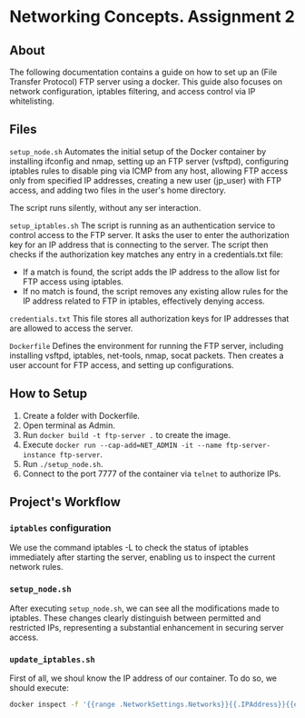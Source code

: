 # Networking Concepts. Assignment 2
## About
The following documentation contains a guide on how to set up an (File Transfer Protocol) FTP server using a docker. This guide also focuses on network configuration, iptables filtering, and access control via IP whitelisting.

## Files
`setup_node.sh`
Automates the initial setup of the Docker container by installing ifconfig and nmap, 
setting up an FTP server (vsftpd), configuring iptables rules to disable ping via ICMP from any host, 
allowing FTP access only from specified IP addresses, creating a new user (jp_user) with FTP access, 
and adding two files in the user's home directory. 

The script runs silently, without any ser interaction.

`setup_iptables.sh`
The script is running as an authentication service to control access to the FTP server. 
It asks the user to enter the authorization key for an IP address that is connecting to the server. 
The script then checks if the authorization key matches any entry in a credentials.txt file:
- If a match is found, the script adds the IP address to the allow list for FTP access using iptables. 
- If no match is found, the script removes any existing allow rules for the IP address related to FTP in iptables, effectively denying access.

`credentials.txt`
This file stores all authorization keys for IP addresses that are allowed to access the server.

`Dockerfile`
Defines the environment for running the FTP server, including installing vsftpd, iptables, net-tools, nmap, socat packets.
Then creates a user account for FTP access, and setting up configurations.

## How to Setup
1. Create a folder with Dockerfile.
2. Open terminal as Admin.
3. Run `docker build -t ftp-server .` to create the image.
4. Execute `docker run --cap-add=NET_ADMIN -it --name ftp-server-instance ftp-server`.
5. Run `./setup_node.sh`.
6. Connect to the port 7777 of the container via `telnet` to authorize IPs. 


## Project's Workflow
### `iptables` configuration
We use the command iptables -L to check the status of iptables immediately after starting the server, enabling us to inspect the current network rules.

### `setup_node.sh`
After executing `setup_node.sh`, we can see all the modifications made to iptables.
These changes clearly distinguish between permitted and restricted IPs, representing a substantial enhancement in securing server access.

### `update_iptables.sh`
First of all, we shoul know the IP address of our container. To do so, we should execute:
```bash
docker inspect -f '{{range .NetworkSettings.Networks}}{{.IPAddress}}{{end}}' <container_name>
```


